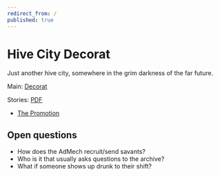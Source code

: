 ```yaml
---
redirect_from: /
published: true
---
```


# Hive City Decorat

Just another hive city, somewhere in the grim darkness of the far future.

Main: [Decorat](places/hive_decorat.md)

Stories: [PDF](http://github.com/blorente/decorat/releases/latest/download/Stories_from_Decorat.pdf)

 - [The Promotion](stories/the_promotion.md)

Open questions
--------------

- How does the AdMech recruit/send savants?
- Who is it that usually asks questions to the archive?
- What if someone shows up drunk to their shift?

<!-- {% include toc.html %} -->
